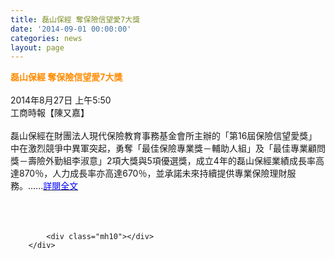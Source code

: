 ```yaml
---
title: 磊山保經 奪保險信望愛7大獎
date: '2014-09-01 00:00:00'
categories: news
layout: page
---
```


<div class="text">
			<div>
	<div>
		<span style="color:#ff8c00;"><span style="font-size:14px;"><strong>磊山保經 奪保險信望愛7大獎</strong></span></span></div>
	<div>
		&nbsp;</div>
	<div>
		2014年8月27日 上午5:50</div>
	<div>
		工商時報【陳又嘉】</div>
	<div>
		&nbsp;</div>
	<div>
		磊山保經在財團法人現代保險教育事務基金會所主辦的「第16屆保險信望愛獎」中在激烈競爭中異軍突起，勇奪「最佳保險專業獎－輔助人組」及「最佳專業顧問獎－壽險外勤組李淑意」2項大獎與5項優選獎，成立4年的磊山保經業績成長率高達870％，人力成長率亦高達670％，並承諾未來持續提供專業保險理財服務。......<a href="https://tw.news.yahoo.com/%E7%A3%8A%E5%B1%B1%E4%BF%9D%E7%B6%93-%E5%A5%AA%E4%BF%9D%E9%9A%AA%E4%BF%A1%E6%9C%9B%E6%84%9B7%E5%A4%A7%E7%8D%8E-215048029--finance.html"><span style="color:#0000ff;">詳閱全文</span></a></div>
	<div>
		&nbsp;</div>
	<div>
		&nbsp;</div>
</div>
<div>
	&nbsp;</div>

			<div class="mh10"></div>
		</div>